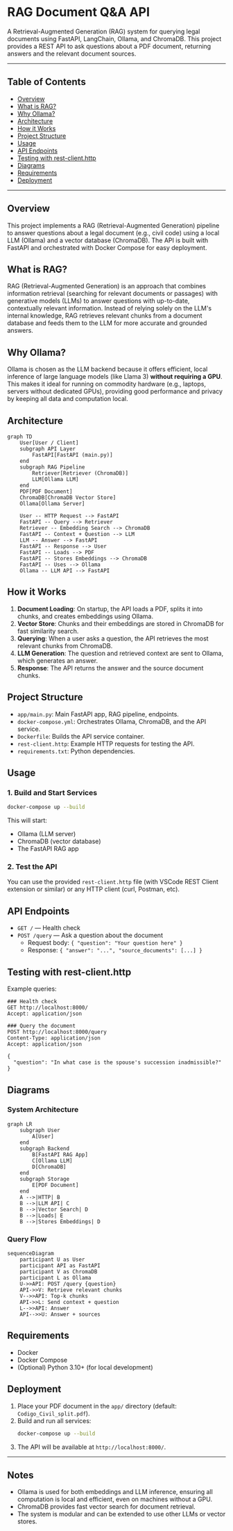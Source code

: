 # RAG Document Q&A API

A Retrieval-Augmented Generation (RAG) system for querying legal documents using FastAPI, LangChain, Ollama, and ChromaDB. This project provides a REST API to ask questions about a PDF document, returning answers and the relevant document sources.

---

## Table of Contents
- [Overview](#overview)
- [What is RAG?](#what-is-rag)
- [Why Ollama?](#why-ollama)
- [Architecture](#architecture)
- [How it Works](#how-it-works)
- [Project Structure](#project-structure)
- [Usage](#usage)
- [API Endpoints](#api-endpoints)
- [Testing with rest-client.http](#testing-with-rest-clienthttp)
- [Diagrams](#diagrams)
- [Requirements](#requirements)
- [Deployment](#deployment)

---

## Overview
This project implements a RAG (Retrieval-Augmented Generation) pipeline to answer questions about a legal document (e.g., civil code) using a local LLM (Ollama) and a vector database (ChromaDB). The API is built with FastAPI and orchestrated with Docker Compose for easy deployment.

## What is RAG?
RAG (Retrieval-Augmented Generation) is an approach that combines information retrieval (searching for relevant documents or passages) with generative models (LLMs) to answer questions with up-to-date, contextually relevant information. Instead of relying solely on the LLM's internal knowledge, RAG retrieves relevant chunks from a document database and feeds them to the LLM for more accurate and grounded answers.

## Why Ollama?
Ollama is chosen as the LLM backend because it offers efficient, local inference of large language models (like Llama 3) **without requiring a GPU**. This makes it ideal for running on commodity hardware (e.g., laptops, servers without dedicated GPUs), providing good performance and privacy by keeping all data and computation local.

## Architecture

```mermaid
graph TD
    User[User / Client]
    subgraph API Layer
        FastAPI[FastAPI (main.py)]
    end
    subgraph RAG Pipeline
        Retriever[Retriever (ChromaDB)]
        LLM[Ollama LLM]
    end
    PDF[PDF Document]
    ChromaDB[ChromaDB Vector Store]
    Ollama[Ollama Server]

    User -- HTTP Request --> FastAPI
    FastAPI -- Query --> Retriever
    Retriever -- Embedding Search --> ChromaDB
    FastAPI -- Context + Question --> LLM
    LLM -- Answer --> FastAPI
    FastAPI -- Response --> User
    FastAPI -- Loads --> PDF
    FastAPI -- Stores Embeddings --> ChromaDB
    FastAPI -- Uses --> Ollama
    Ollama -- LLM API --> FastAPI
```

## How it Works
1. **Document Loading**: On startup, the API loads a PDF, splits it into chunks, and creates embeddings using Ollama.
2. **Vector Store**: Chunks and their embeddings are stored in ChromaDB for fast similarity search.
3. **Querying**: When a user asks a question, the API retrieves the most relevant chunks from ChromaDB.
4. **LLM Generation**: The question and retrieved context are sent to Ollama, which generates an answer.
5. **Response**: The API returns the answer and the source document chunks.

## Project Structure
- `app/main.py`: Main FastAPI app, RAG pipeline, endpoints.
- `docker-compose.yml`: Orchestrates Ollama, ChromaDB, and the API service.
- `Dockerfile`: Builds the API service container.
- `rest-client.http`: Example HTTP requests for testing the API.
- `requirements.txt`: Python dependencies.

## Usage

### 1. Build and Start Services
```bash
docker-compose up --build
```
This will start:
- Ollama (LLM server)
- ChromaDB (vector database)
- The FastAPI RAG app

### 2. Test the API
You can use the provided `rest-client.http` file (with VSCode REST Client extension or similar) or any HTTP client (curl, Postman, etc).

## API Endpoints
- `GET /` — Health check
- `POST /query` — Ask a question about the document
  - Request body: `{ "question": "Your question here" }`
  - Response: `{ "answer": "...", "source_documents": [...] }`

## Testing with rest-client.http
Example queries:

```
### Health check
GET http://localhost:8000/
Accept: application/json

### Query the document
POST http://localhost:8000/query
Content-Type: application/json
Accept: application/json

{
  "question": "In what case is the spouse's succession inadmissible?"
}
```

## Diagrams

### System Architecture
```mermaid
graph LR
    subgraph User
        A[User]
    end
    subgraph Backend
        B[FastAPI RAG App]
        C[Ollama LLM]
        D[ChromaDB]
    end
    subgraph Storage
        E[PDF Document]
    end
    A -->|HTTP| B
    B -->|LLM API| C
    B -->|Vector Search| D
    B -->|Loads| E
    B -->|Stores Embeddings| D
```

### Query Flow
```mermaid
sequenceDiagram
    participant U as User
    participant API as FastAPI
    participant V as ChromaDB
    participant L as Ollama
    U->>API: POST /query {question}
    API->>V: Retrieve relevant chunks
    V-->>API: Top-k chunks
    API->>L: Send context + question
    L-->>API: Answer
    API-->>U: Answer + sources
```

## Requirements
- Docker
- Docker Compose
- (Optional) Python 3.10+ (for local development)

## Deployment
1. Place your PDF document in the `app/` directory (default: `Codigo_Civil_split.pdf`).
2. Build and run all services:
   ```bash
   docker-compose up --build
   ```
3. The API will be available at `http://localhost:8000/`.

---

## Notes
- Ollama is used for both embeddings and LLM inference, ensuring all computation is local and efficient, even on machines without a GPU.
- ChromaDB provides fast vector search for document retrieval.
- The system is modular and can be extended to use other LLMs or vector stores.

